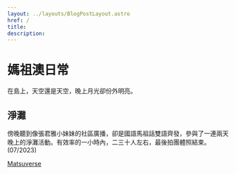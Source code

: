 ```yaml
---
layout: ../layouts/BlogPostLayout.astro
href: /
title:
description:
---
```


# 媽祖澳日常

在島上，天空還是天空，晚上月光卻份外明亮。

## 淨灘
傍晚聽到像張君雅小妹妹的社區廣播，卻是國語馬祖話雙語齊發，參與了一連兩天晚上的淨灘活動。有效率的一小時內，二三十人左右，最後拍團體照結束。 (07/2023)

[Matsuverse](/)
